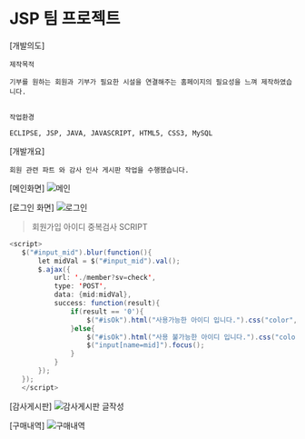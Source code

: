 # JSP 팀 프로젝트

[개발의도]

    제작목적

    기부를 원하는 회원과 기부가 필요한 시설을 연결해주는 홈페이지의 필요성을 느껴 제작하였습니다.

    
    작업환경
 
    ECLIPSE, JSP, JAVA, JAVASCRIPT, HTML5, CSS3, MySQL 
    

[개발개요]

    회원 관련 파트 와 감사 인사 게시판 작업을 수행했습니다.


[메인화면]
![메인](https://user-images.githubusercontent.com/74029610/111068945-1eefcb00-850e-11eb-9ed3-eb38d7be6581.JPG)

[로그인 화면]
![로그인](https://user-images.githubusercontent.com/74029610/111069042-80179e80-850e-11eb-8b4c-9e348c124f11.JPG)

>회원가입 아이디 중복검사 SCRIPT
 ```java
 <script>
	$("#input_mid").blur(function(){
		let midVal = $("#input_mid").val();
		$.ajax({
			url: './member?sv=check',
			type: 'POST',
			data: {mid:midVal},
			success: function(result){
				if(result == '0'){
					$("#isOk").html("사용가능한 아이디 입니다.").css("color", "green");
				}else{
					$("#isOk").html("사용 불가능한 아이디 입니다.").css("color", "red");
					$("input[name=mid]").focus();
				}
			}
		});
	});	
	</script>
```

[감사게시판]
![감사게시판 글작성](https://user-images.githubusercontent.com/74029610/111069058-9887b900-850e-11eb-8568-bdda0c38f9f5.JPG)

[구매내역]
![구매내역](https://user-images.githubusercontent.com/74029610/111069069-ac331f80-850e-11eb-8c7b-a089e8985cc3.JPG)
